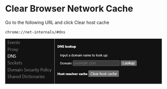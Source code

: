 # Clear Browser Network Cache

Go to the following URL and click Clear host cache

```
chrome://net-internals/#dns
```

![alt text](../assets/241108-clear-browser-network-cache.png) 